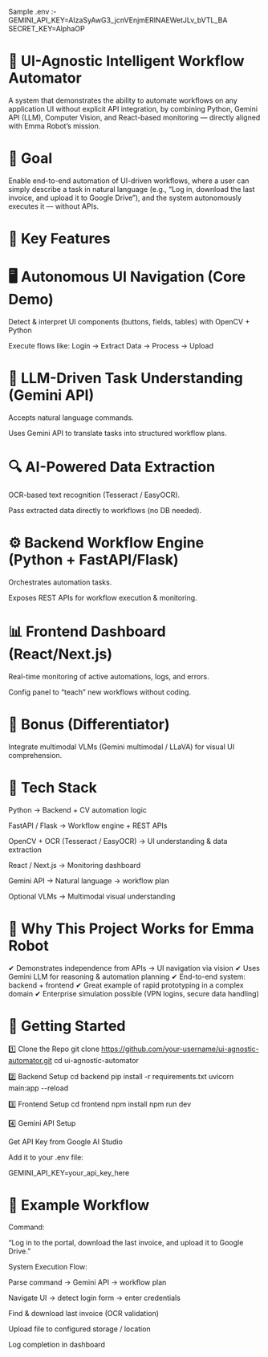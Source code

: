 Sample .env :- GEMINI_API_KEY=AIzaSyAwG3_jcnVEnjmERlNAEWetJLv_bVTL_BA
SECRET_KEY=AlphaOP

# 🚀 UI-Agnostic Intelligent Workflow Automator

A system that demonstrates the ability to automate workflows on any application UI without explicit API integration, by combining Python, Gemini API (LLM), Computer Vision, and React-based monitoring — directly aligned with Emma Robot’s mission.

# 🎯 Goal

Enable end-to-end automation of UI-driven workflows, where a user can simply describe a task in natural language (e.g., “Log in, download the last invoice, and upload it to Google Drive”), and the system autonomously executes it — without APIs.

# 🔹 Key Features

# 🖥️ Autonomous UI Navigation (Core Demo)

Detect & interpret UI components (buttons, fields, tables) with OpenCV + Python

Execute flows like: Login → Extract Data → Process → Upload

# 🧠 LLM-Driven Task Understanding (Gemini API)

Accepts natural language commands.

Uses Gemini API to translate tasks into structured workflow plans.

# 🔍 AI-Powered Data Extraction

OCR-based text recognition (Tesseract / EasyOCR).

Pass extracted data directly to workflows (no DB needed).

# ⚙️ Backend Workflow Engine (Python + FastAPI/Flask)

Orchestrates automation tasks.

Exposes REST APIs for workflow execution & monitoring.

# 📊 Frontend Dashboard (React/Next.js)

Real-time monitoring of active automations, logs, and errors.

Config panel to “teach” new workflows without coding.

# 🌟 Bonus (Differentiator)

Integrate multimodal VLMs (Gemini multimodal / LLaVA) for visual UI comprehension.

# 🔹 Tech Stack

Python → Backend + CV automation logic

FastAPI / Flask → Workflow engine + REST APIs

OpenCV + OCR (Tesseract / EasyOCR) → UI understanding & data extraction

React / Next.js → Monitoring dashboard

Gemini API → Natural language → workflow plan

Optional VLMs → Multimodal visual understanding

# 🔹 Why This Project Works for Emma Robot

✔ Demonstrates independence from APIs → UI navigation via vision
✔ Uses Gemini LLM for reasoning & automation planning
✔ End-to-end system: backend + frontend
✔ Great example of rapid prototyping in a complex domain
✔ Enterprise simulation possible (VPN logins, secure data handling)

# 🚀 Getting Started
1️⃣ Clone the Repo
git clone https://github.com/your-username/ui-agnostic-automator.git
cd ui-agnostic-automator

2️⃣ Backend Setup
cd backend
pip install -r requirements.txt
uvicorn main:app --reload

3️⃣ Frontend Setup
cd frontend
npm install
npm run dev

4️⃣ Gemini API Setup

Get API Key from Google AI Studio

Add it to your .env file:

GEMINI_API_KEY=your_api_key_here

# 📌 Example Workflow

Command:

“Log in to the portal, download the last invoice, and upload it to Google Drive.”

System Execution Flow:

Parse command → Gemini API → workflow plan

Navigate UI → detect login form → enter credentials

Find & download last invoice (OCR validation)

Upload file to configured storage / location

Log completion in dashboard

